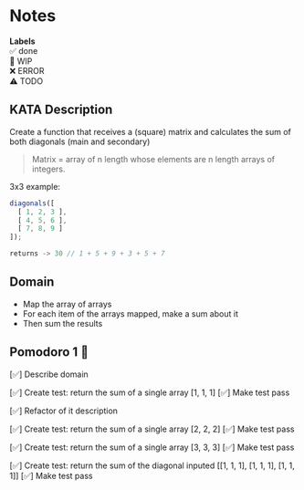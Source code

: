 # Notes

**Labels**  
✅ done  
🚧 WIP  
❌ ERROR  
⚠️ TODO

## KATA Description
Create a function that receives a (square) matrix and calculates the sum of both diagonals (main and secondary)

> Matrix = array of n length whose elements are n length arrays of integers.
> 

3x3 example:

```jsx
diagonals([
  [ 1, 2, 3 ],
  [ 4, 5, 6 ],
  [ 7, 8, 9 ]
]);

returns -> 30 // 1 + 5 + 9 + 3 + 5 + 7
```

## Domain
- Map the array of arrays
- For each item of the arrays mapped, make a sum about it
- Then sum the results

## Pomodoro 1 🍅

[✅] Describe domain

[✅] Create test: return the sum of a single array [1, 1, 1]
[✅] Make test pass

[✅] Refactor of it description

[✅] Create test: return the sum of a single array [2, 2, 2]
[✅] Make test pass

[✅] Create test: return the sum of a single array [3, 3, 3]
[✅] Make test pass

[✅] Create test: return the sum of the diagonal inputed [[1, 1, 1], [1, 1, 1], [1, 1, 1]]
[✅] Make test pass